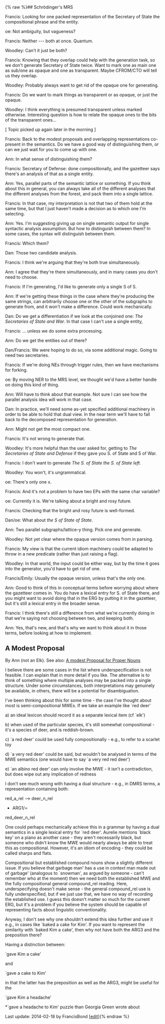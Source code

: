 {% raw %}## Schrödinger's MRS

Francis: Looking for one packed representation of the Secretary of State
the compositional phrase and the entity.

oe: Not ambiguity, but vagueness?

Francis: Neither --- both at once. Quantum.

Woodley: Can't it just be both?

Francis: Knowing that they overlap could help with the generation task,
so we don't generate Secretary of State twice. Want to mark one as main
one as sub/one as opaque and one as transparent. Maybe CFROM/CTO will
tell us they overlap.

Woodley: Probably always want to get rid of the opaque one for
generating.

Francis: Do we want to mark things as transparent or as opaque, or just
the opaque.

Woodley: I think everything is presumed transparent unless marked
otherwise. Interesting question is how to relate the opaque ones to the
bits of the transparent ones…

\[ Topic picked up again later in the morning \]

Francis: Back to the modest proposals and overlapping representations
co-present in the semantics. Do we have a good way of distinguishing
them, or can we just wait for you to come up with one.

Ann: In what sense of distinguishing them?

Francis: Secretary of Defense: done compositionally, and the gazetteer
says there's an analysis of that as a single entity.

Ann: Yes, parallel parts of the semantic lattice or something. If you
think about this in general, you can always take all of the different
analyses that the different analyses from the forest, and pack them into
a single lattice.

Francis: In that case, my interpretation is not that two of them hold at
the same time, but that I just haven't made a decision as to which one
I'm selecting.

Ann: Yes. I'm suggesting giving up on single semantic output for single
syntactic analysis assumption. But how to distinguish between them? In
some cases, the syntax will distinguish between them.

Francis: Which them?

Dan: Those two candidate analysis.

Francis: I think we're arguing that they're both true simultaneously.

Ann: I agree that they're there simultaneously, and in many cases you
don't need to choose.

Francis: If I'm generating, I'd like to generate only a single S of S.

Ann: If we're getting these things in the case where they're producing
the same strings, can arbitrarily choose one or the other of the
subgraphs to generate from, and it won't make a difference. Could work
mechanically.

Dan: Do we get a differentiation if we look at the conjoined one: *The
Secretaries of State and War*. In that case I can't use a single entity,

Francis: … unless we do some extra processing.

Ann: Do we get the entities out of there?

Dan/Francis: We were hoping to do so, via some additional magic. Going
to need two secretaries.

Francis: If we're doing NEs through trigger rules, then we have
mechanisms for forking.

oe: By moving NER to the MRS level, we thought we'd have a better handle
on doing this kind of thing.

Ann: Will have to think about that example. Not sure I can see how the
parallel analysis idea will work in that case.

Dan: In practice, we'll need some as-yet specified additional machinery
in order to be able to hold that dual view. In the near term we'll have
to fall back to the decomposed representation for generation.

Ann: Might not get the most compact one.

Francis: It's not wrong to generate that.

Woodley: It's more helpful than the user asked for, getting to *The
Secretaries of State and Defense* if they gave you S. of State and S of
War.

Francis: I don't want to generate *The S. of State the S. of State
left.*

Woodley: You won't, it's ungrammatical.

oe: There's only one x.

Francis: And it's not a problem to have two EPs with the same char
variable?

oe: Currently it is. We're talking about a bright and rosy future.

Francis: Checking that the bright and rosy future is well-formed.

Dan/oe: What about *the S of State of State*.

Ann: Two parallel subgraphs/lattice-y thing. Pick one and generate.

Woodley: Not yet clear where the opaque version comes from in parsing.

Francis: My view is that the current idiom machinery could be adapted to
throw in a new predicate (rather than just raising a flag).

Woodley: In that world, the input could be either way, but by the time
it goes into the generator, you'd have to get rid of one.

Francis/Emily: Usually the opaque version, unless that's the only one.

Ann: Good to think of this in conceptual terms before worrying about
where the gazetteer comes in. You do have a lexical entry for S. of
State there, and you might want to avoid doing that in the ERG by
putting it in the gazetteer, but it's still a lexical entry in the
broader sense.

Francis: I think there's still a difference from what we're currently
doing in that we're saying not choosing between two, and keeping both.

Ann: Yes, that's new, and that's why we want to think about it in those
terms, before looking at how to implement.

## A Modest Proposal

By Ann (not an Elk). See also: [A modest Proposal for Proper
Nouns]()

I believe there are some cases in the list where underspecification is
not feasible. I can explain that in more detail if you like. The
alternative is to think of something where multiple analyses may be
packed into a single structure. Under some circumstances, both
interpretations may genuinely be available, in others, there will be a
potential for disambiguation.

I've been thinking about this for some time - the case I've thought
about most is semi-compositional MWEs. If we take an example like \`red
deer'

a\) an ideal lexicon should record it as a separate lexical item (cf
\`elk')

b\) when used of the particular species, it's still somewhat
compositional - it's a species of deer, and is reddish-brown.

c\) \`a red deer' could be used fully compositionally - e.g., to refer
to a scarlet toy

d\) \`a very red deer' could be said, but wouldn't be analysed in terms
of the MWE semantics (one would have to say \`a very red red deer')

e\) \`an albino red deer' can only involve the MWE - it isn't a
contradiction, but does wipe out any implication of redness

I don't see much wrong with having a dual structure - e.g., in DMRS
terms, a representation containing both:

red\_a\_rel --&gt; deer\_n\_rel

- ARG1/=

red\_deer\_n\_rel

One could perhaps mechanically achieve this in a grammar by having a
dual semantics in a single lexical entry for \`red deer'. Aurelie
mentions \`black key' on a piano as another case - they aren't
necessarily black, but someone who didn't know the MWE would nearly
always be able to treat this as compositional. However, it's an idiom of
encoding - they could be called sharps and flats.

Compositional but established compound nouns show a slightly different
issue. If you believe that garbage man' has a use in context man made
out of garbage' (analogous to \`snowman', as argued by someone - can't
remember who at the moment) then we need both the established MWE and
the fully compositional general compound\_rel reading. Here,
underspecifying doesn't make sense - the general compound\_rel use is
fully underspecified, but if we just use that, we have no way of
recording the established use. I guess this doesn't matter so much for
the current ERG, but it's a problem if you believe the system should be
capable of representing facts about linguistic conventionality.

Anyway, I don't see why one shouldn't extend this idea further and use
it e.g., in cases like \`baked a cake for Kim'. If you want to represent
the similarity with \`baked Kim a cake', then why not have both the ARG3
and the preposition there?

Having a distinction between:

\`gave Kim a cake'

and

\`gave a cake to Kim'

in that the latter has the preposition as well as the ARG3, might be
useful for the

\`gave Kim a headache'

\*\`gave a headache to Kim' puzzle than Georgia Green wrote about

Last update: 2014-02-18 by FrancisBond [[edit](https://github.com/delph-in/docs/wiki/TheAbbey_Chrysalis2014SchrodingerMrs/_edit)]{% endraw %}